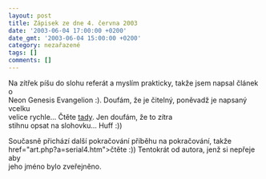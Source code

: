 ```yaml
---
layout: post
title: Zápisek ze dne 4. června 2003
date: '2003-06-04 17:00:00 +0200'
date_gmt: '2003-06-04 15:00:00 +0200'
category: nezařazené
tags: []
comments: []
---
```

<p>Na zítřek píšu do slohu referát a myslím prakticky, takže jsem napsal článek o<br />
Neon Genesis Evangelion :). Doufám, že je čitelný, poněvadž je napsaný vcelku<br />
velice rychle... Čtěte <a href="art.php?a=nge.htm">tady</a>. Jen doufám, že to zítra<br />
stihnu opsat na slohovku... Huff :))</p>
<p>Současně přichází další pokračování příběhu na pokračování, takže <a<br />
href="art.php?a=serial4.htm">čtěte</a> :)) Tentokrát od autora, jenž si nepřeje aby<br />
jeho jméno bylo zveřejněno.</p>
